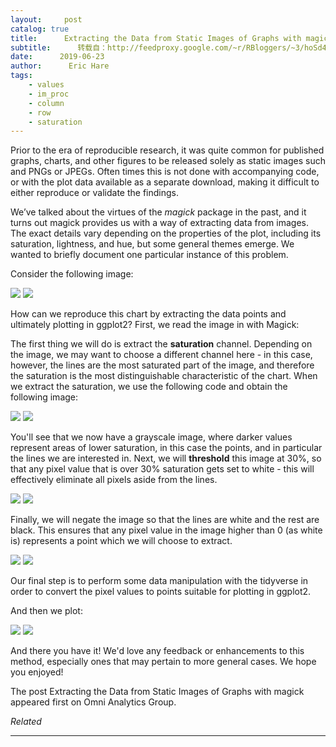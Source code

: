 ```yaml
---
layout:     post
catalog: true
title:      Extracting the Data from Static Images of Graphs with magick
subtitle:      转载自：http://feedproxy.google.com/~r/RBloggers/~3/hoSd4wC5vV4/
date:      2019-06-23
author:      Eric Hare
tags:
    - values
    - im_proc
    - column
    - row
    - saturation
---
```






Prior to the era of reproducible research, it was quite common for published graphs, charts, and other figures to be released solely as static images such and PNGs or JPEGs. Often times this is not done with accompanying code, or with the plot data available as a separate download, making it difficult to either reproduce or validate the findings. 

We’ve talked about the virtues of the *magick* package in the past, and it turns out magick provides us with a way of extracting data from images. The exact details vary depending on the properties of the plot, including its saturation, lightness, and hue, but some general themes emerge. We wanted to briefly document one particular instance of this problem.

Consider the following image:

![](https://i0.wp.com/omnianalytics.io/wp-content/uploads/2019/06/line.jpg?w=450&is-pending-load=1#038;ssl=1)
![](https://i0.wp.com/omnianalytics.io/wp-content/uploads/2019/06/line.jpg?w=450&ssl=1)


How can we reproduce this chart by extracting the data points and ultimately plotting in ggplot2? First, we read the image in with Magick:

The first thing we will do is extract the **saturation** channel. Depending on the image, we may want to choose a different channel here - in this case, however, the lines are the most saturated part of the image, and therefore the saturation is the most distinguishable characteristic of the chart. When we extract the saturation, we use the following code and obtain the following image:

![](https://i2.wp.com/omnianalytics.io/wp-content/uploads/2019/06/preview.png?w=450&is-pending-load=1#038;ssl=1)
![](https://i2.wp.com/omnianalytics.io/wp-content/uploads/2019/06/preview.png?w=450&ssl=1)


You'll see that we now have a grayscale image, where darker values represent areas of lower saturation, in this case the points, and in particular the lines we are interested in. Next, we will **threshold** this image at 30%, so that any pixel value that is over 30% saturation gets set to white - this will effectively eliminate all pixels aside from the lines.

![](https://i2.wp.com/omnianalytics.io/wp-content/uploads/2019/06/preview-2.png?w=450&is-pending-load=1#038;ssl=1)
![](https://i2.wp.com/omnianalytics.io/wp-content/uploads/2019/06/preview-2.png?w=450&ssl=1)


Finally, we will negate the image so that the lines are white and the rest are black. This ensures that any pixel value in the image higher than 0 (as white is) represents a point which we will choose to extract.

![](https://i1.wp.com/omnianalytics.io/wp-content/uploads/2019/06/preview-3.png?w=450&is-pending-load=1#038;ssl=1)
![](https://i1.wp.com/omnianalytics.io/wp-content/uploads/2019/06/preview-3.png?w=450&ssl=1)


Our final step is to perform some data manipulation with the tidyverse in order to convert the pixel values to points suitable for plotting in ggplot2. 

And then we plot:

![](https://i0.wp.com/omnianalytics.io/wp-content/uploads/2019/06/final.png?w=450&is-pending-load=1#038;ssl=1)
![](https://i0.wp.com/omnianalytics.io/wp-content/uploads/2019/06/final.png?w=450&ssl=1)


And there you have it! We'd love any feedback or enhancements to this method, especially ones that may pertain to more general cases. We hope you enjoyed!

The post Extracting the Data from Static Images of Graphs with magick appeared first on Omni Analytics Group.


*Related*







---
